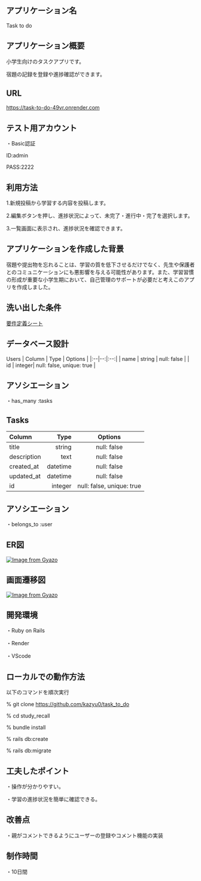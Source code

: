 
## アプリケーション名

Task to do

## アプリケーション概要

小学生向けのタスクアプリです。

宿題の記録を登録や進捗確認ができます。

## URL

https://task-to-do-49vr.onrender.com

## テスト用アカウント

・Basic認証

 ID:admin

 PASS:2222

## 利用方法

1.新規投稿から学習する内容を投稿します。

2.編集ボタンを押し、進捗状況によって、未完了・進行中・完了を選択します。

3.一覧画面に表示され、進捗状況を確認できます。

## アプリケーションを作成した背景

宿題や提出物を忘れることは、学習の質を低下させるだけでなく、先生や保護者とのコミュニケーションにも悪影響を与える可能性があります。また、学習習慣の形成が重要な小学生期において、自己管理のサポートが必要だと考えこのアプリを作成しました。

## 洗い出した条件

[要件定義シート](https://docs.google.com/spreadsheets/d/1xVg-wkfdNyNMCc2VM40_0P1ScdH0lWaS/edit?gid=1997928164#gid=1997928164)

## データベース設計

 Users
| Column             | Type   | Options     |
|:--|--:|:--:|
| name               | string | null: false |
| id                 | integer| null: false, unique: true  |

## アソシエーション

・has_many :tasks

## Tasks
| Column             | Type   | Options     |
|:--|--:|:--:|
| title              | string | null: false |
| description        | text   | null: false |
| created_at         |datetime| null: false |
| updated_at         |datetime| null: false |
| id                 | integer| null: false, unique: true  |

## アソシエーション

・belongs_to :user


## ER図
[![Image from Gyazo](https://i.gyazo.com/641b1c575293533204ee4c4fbd12ab54.png)](https://gyazo.com/641b1c575293533204ee4c4fbd12ab54)
## 画面遷移図
[![Image from Gyazo](https://i.gyazo.com/53cafb9620ed9595a298e3622d750888.png)](https://gyazo.com/53cafb9620ed9595a298e3622d750888)

## 開発環境

・Ruby on Rails

・Render

・VScode

## ローカルでの動作方法

以下のコマンドを順次実行

% git clone https://github.com/kazyu0/task_to_do

% cd study_recall

% bundle install

% rails db:create

% rails db:migrate

## 工夫したポイント

・操作が分かりやすい。

・学習の進捗状況を簡単に確認できる。

## 改善点

・親がコメントできるようにユーザーの登録やコメント機能の実装

## 制作時間

・10日間

